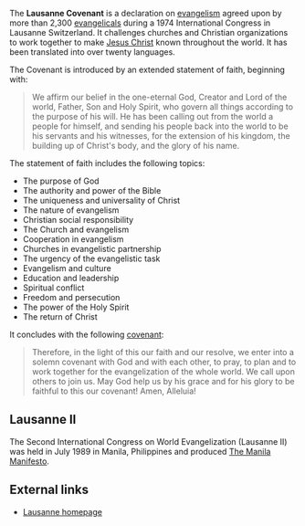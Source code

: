 The **Lausanne Covenant** is a declaration on
[evangelism](Evangelism "Evangelism") agreed upon by more than
2,300 [evangelicals](Evangelical "Evangelical") during a 1974
International Congress in Lausanne Switzerland. It challenges
churches and Christian organizations to work together to make
[Jesus Christ](Jesus_Christ "Jesus Christ") known throughout the
world. It has been translated into over twenty languages.

The Covenant is introduced by an extended statement of faith,
beginning with:

> We affirm our belief in the one-eternal God, Creator and Lord of
> the world, Father, Son and Holy Spirit, who govern all things
> according to the purpose of his will. He has been calling out from
> the world a people for himself, and sending his people back into
> the world to be his servants and his witnesses, for the extension
> of his kingdom, the building up of Christ's body, and the glory of
> his name.

The statement of faith includes the following topics:

-   The purpose of God
-   The authority and power of the Bible
-   The uniqueness and universality of Christ
-   The nature of evangelism
-   Christian social responsibility
-   The Church and evangelism
-   Cooperation in evangelism
-   Churches in evangelistic partnership
-   The urgency of the evangelistic task
-   Evangelism and culture
-   Education and leadership
-   Spiritual conflict
-   Freedom and persecution
-   The power of the Holy Spirit
-   The return of Christ

It concludes with the following [covenant](Covenant "Covenant"):

> Therefore, in the light of this our faith and our resolve, we enter
> into a solemn covenant with God and with each other, to pray, to
> plan and to work together for the evangelization of the whole
> world. We call upon others to join us. May God help us by his grace
> and for his glory to be faithful to this our covenant! Amen,
> Alleluia!

## Lausanne II

The Second International Congress on World Evangelization (Lausanne
II) was held in July 1989 in Manila, Philippines and produced
[The Manila Manifesto](http://www.lausanne.org/Brix?pageID=12894).

## External links

-   [Lausanne homepage](http://www.lausanne.org/Brix?pageID=12891)



